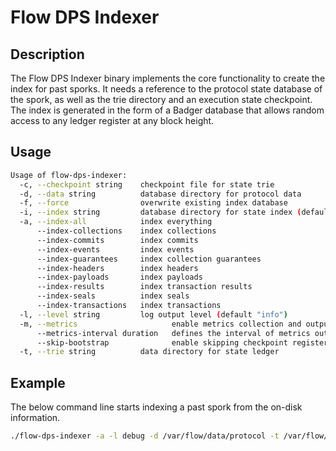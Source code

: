 # Flow DPS Indexer

## Description

The Flow DPS Indexer binary implements the core functionality to create the index for past sporks.
It needs a reference to the protocol state database of the spork, as well as the trie directory and an execution state checkpoint.
The index is generated in the form of a Badger database that allows random access to any ledger register at any block height.

## Usage

```sh
Usage of flow-dps-indexer:
  -c, --checkpoint string    checkpoint file for state trie
  -d, --data string          database directory for protocol data
  -f, --force                overwrite existing index database
  -i, --index string         database directory for state index (default "index")
  -a, --index-all            index everything
      --index-collections    index collections
      --index-commits        index commits
      --index-events         index events
      --index-guarantees     index collection guarantees
      --index-headers        index headers
      --index-payloads       index payloads
      --index-results        index transaction results
      --index-seals          index seals
      --index-transactions   index transactions
  -l, --level string         log output level (default "info")
  -m, --metrics                     enable metrics collection and output
      --metrics-interval duration   defines the interval of metrics output to log (default 5m0s)
      --skip-bootstrap              enable skipping checkpoint register payloads indexing
  -t, --trie string          data directory for state ledger
```

## Example

The below command line starts indexing a past spork from the on-disk information.

```sh
./flow-dps-indexer -a -l debug -d /var/flow/data/protocol -t /var/flow/data/execution -c /var/flow/bootstrap/root.checkpoint -i /var/flow/data/index
```

